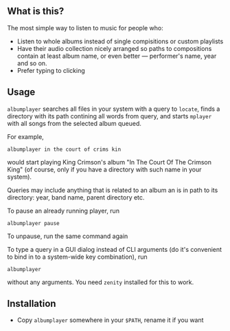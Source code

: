 What is this?
------------

The most simple way to listen to music for people who:

- Listen to whole albums instead of single compisitions or custom playlists
- Have their audio collection nicely arranged so paths to compositions contain at least album name, or even better — performer's name, year and so on.
- Prefer typing to clicking


Usage
-----

`albumplayer` searches all files in your system with a query to `locate`, finds a directory with its path contining all words from query, and starts `mplayer` with all songs from the selected album queued.

For example, 

	albumplayer in the court of crims kin

would start playing King Crimson's album "In The Court Of The Crimson King" (of course, only if you have a directory with such name in your system).
	
Queries may include anything that is related to an album an is in path to its directory: year, band name, parent directory etc.

To pause an already running player, run 

	albumplayer pause

To unpause, run the same command again

To type a query in a GUI dialog instead of CLI arguments (do it's convenient to bind in to a system-wide key combination), run 
	
	albumplayer 

without any arguments. You need `zenity` installed for this to work.


Installation
------------

- Copy `albumplayer` somewhere in your `$PATH`, rename it if you want
